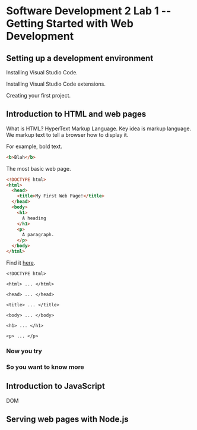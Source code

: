 # Software Development 2 Lab 1 -- Getting Started with Web Development

## Setting up a development environment

Installing Visual Studio Code.

Installing Visual Studio Code extensions.

Creating your first project.

## Introduction to HTML and web pages

What is HTML? HyperText Markup Language. Key idea is markup language. We markup text to tell a browser how to display it.

For example, bold text.

```html
<b>Blah</b>
```



The most basic web page.

```html
<!DOCTYPE html>
<html>
  <head>
    <title>My First Web Page!</title>
  </head>
  <body>
    <h1>
      A heading
    </h1>
    <p>
      A paragraph.
    </p>
  </body>
</html>
```

Find it [here](first.html).

`<!DOCTYPE html>`

`<html> ... </html>`

`<head> ... </head>`

`<title> ... </title>`

`<body> ... </body>`

`<h1> ... </h1>`

`<p> ... </p>`

### Now you try



### So you want to know more



## Introduction to JavaScript

DOM

## Serving web pages with Node.js
